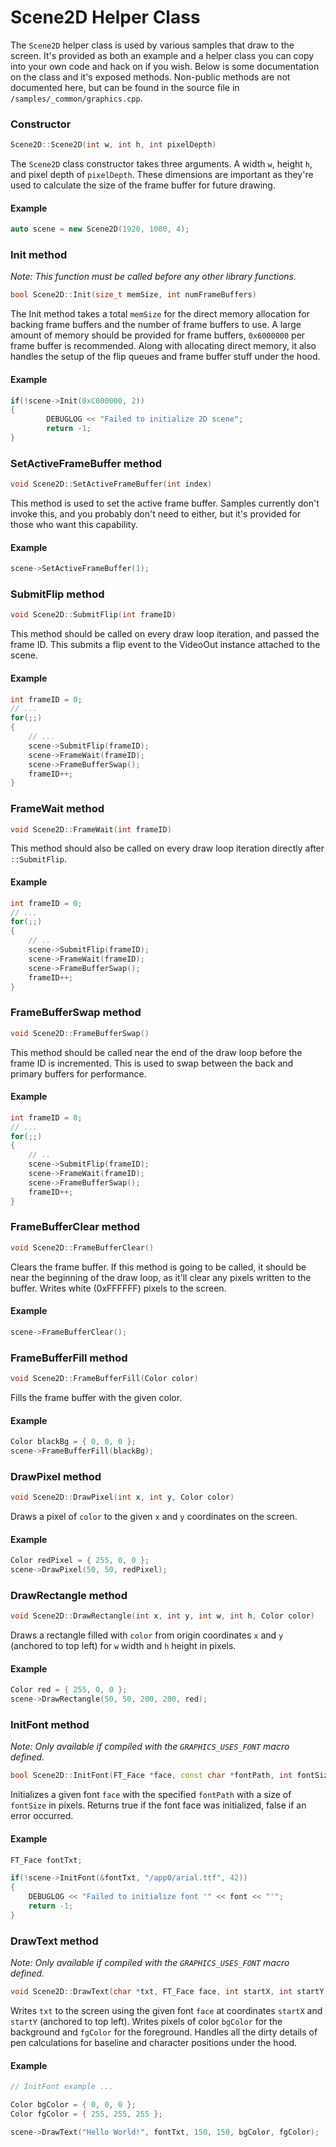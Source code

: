 # Scene2D Helper Class
The `Scene2D` helper class is used by various samples that draw to the screen. It's provided as both an example and a helper class you can copy into your own code and hack on if you wish. Below is some documentation on the class and it's exposed methods. Non-public methods are not documented here, but can be found in the source file in `/samples/_common/graphics.cpp`.

### Constructor

```cpp
Scene2D::Scene2D(int w, int h, int pixelDepth)
```

The `Scene2D` class constructor takes three arguments. A width `w`, height `h`, and pixel depth of `pixelDepth`. These dimensions are important as they're used to calculate the size of the frame buffer for future drawing.

#### Example

```cpp
auto scene = new Scene2D(1920, 1080, 4);
```


### Init method
*Note: This function must be called before any other library functions.*

```cpp
bool Scene2D::Init(size_t memSize, int numFrameBuffers)
```

The Init method takes a total `memSize` for the direct memory allocation for backing frame buffers and the number of frame buffers to use. A large amount of memory should be provided for frame buffers, `0x6000000` per frame buffer is recommended. Along with allocating direct memory, it also handles the setup of the flip queues and frame buffer stuff under the hood.

#### Example

```cpp
if(!scene->Init(0xC000000, 2))
{
        DEBUGLOG << "Failed to initialize 2D scene";
        return -1;
}
```


### SetActiveFrameBuffer method

```cpp
void Scene2D::SetActiveFrameBuffer(int index)
```

This method is used to set the active frame buffer. Samples currently don't invoke this, and you probably don't need to either, but it's provided for those who want this capability.

#### Example

```cpp
scene->SetActiveFrameBuffer(1);
```


### SubmitFlip method

```cpp
void Scene2D::SubmitFlip(int frameID)
```

This method should be called on every draw loop iteration, and passed the frame ID. This submits a flip event to the VideoOut instance attached to the scene.

#### Example

```cpp
int frameID = 0;
// ...
for(;;)
{
	// ...
	scene->SubmitFlip(frameID);
	scene->FrameWait(frameID);
	scene->FrameBufferSwap();
	frameID++;
}
```

### FrameWait method

```cpp
void Scene2D::FrameWait(int frameID)
```

This method should also be called on every draw loop iteration directly after `::SubmitFlip`.

#### Example

```cpp
int frameID = 0;
// ...
for(;;)
{
	// ..
	scene->SubmitFlip(frameID);
	scene->FrameWait(frameID);
	scene->FrameBufferSwap();
	frameID++;
}
```

### FrameBufferSwap method

```cpp
void Scene2D::FrameBufferSwap()
```

This method should be called near the end of the draw loop before the frame ID is incremented. This is used to swap between the back and primary buffers for performance.

#### Example

```cpp
int frameID = 0;
// ...
for(;;)
{
	// ..
	scene->SubmitFlip(frameID);
	scene->FrameWait(frameID);
	scene->FrameBufferSwap();
	frameID++;
}
```


### FrameBufferClear method

```cpp
void Scene2D::FrameBufferClear()
```

Clears the frame buffer. If this method is going to be called, it should be near the beginning of the draw loop, as it'll clear any pixels written to the buffer. Writes white (0xFFFFFF) pixels to the screen.

#### Example

```cpp
scene->FrameBufferClear();
```


### FrameBufferFill method

```cpp
void Scene2D::FrameBufferFill(Color color)
```

Fills the frame buffer with the given color.

#### Example

```cpp
Color blackBg = { 0, 0, 0 };
scene->FrameBufferFill(blackBg);
```


### DrawPixel method

```cpp
void Scene2D::DrawPixel(int x, int y, Color color)
```

Draws a pixel of `color` to the given `x` and `y` coordinates on the screen.

#### Example

```cpp
Color redPixel = { 255, 0, 0 };
scene->DrawPixel(50, 50, redPixel);
```


### DrawRectangle method

```cpp
void Scene2D::DrawRectangle(int x, int y, int w, int h, Color color)
```

Draws a rectangle filled with `color` from origin coordinates `x` and `y` (anchored to top left) for `w` width and `h` height in pixels.

#### Example

```cpp
Color red = { 255, 0, 0 };
scene->DrawRectangle(50, 50, 200, 200, red);
```


### InitFont method
*Note: Only available if compiled with the `GRAPHICS_USES_FONT` macro defined.*

```cpp
bool Scene2D::InitFont(FT_Face *face, const char *fontPath, int fontSize)
```

Initializes a given font `face` with the specified `fontPath` with a size of `fontSize` in pixels. Returns true if the font face was initialized, false if an error occurred.

#### Example

```cpp
FT_Face fontTxt;

if(!scene->InitFont(&fontTxt, "/app0/arial.ttf", 42))
{
	DEBUGLOG << "Failed to initialize font '" << font << "'";
	return -1;
}
```


### DrawText method
*Note: Only available if compiled with the `GRAPHICS_USES_FONT` macro defined.*

```cpp
void Scene2D::DrawText(char *txt, FT_Face face, int startX, int startY, Color bgColor, Color fgColor)
```

Writes `txt` to the screen using the given font `face` at coordinates `startX` and `startY` (anchored to top left). Writes pixels of color `bgColor` for the background and `fgColor` for the foreground. Handles all the dirty details of pen calculations for baseline and character positions under the hood.

#### Example

```cpp
// InitFont example ...

Color bgColor = { 0, 0, 0 };
Color fgColor = { 255, 255, 255 };

scene->DrawText("Hello World!", fontTxt, 150, 150, bgColor, fgColor);
```